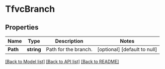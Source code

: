 # TfvcBranch

## Properties
Name | Type | Description | Notes
------------ | ------------- | ------------- | -------------
**Path** | **string** | Path for the branch. | [optional] [default to null]

[[Back to Model list]](../README.md#documentation-for-models) [[Back to API list]](../README.md#documentation-for-api-endpoints) [[Back to README]](../README.md)


